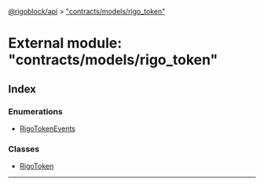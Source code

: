 [@rigoblock/api](../README.md) > ["contracts/models/rigo_token"](../modules/_contracts_models_rigo_token_.md)

# External module: "contracts/models/rigo_token"

## Index

### Enumerations

* [RigoTokenEvents](../enums/_contracts_models_rigo_token_.rigotokenevents.md)

### Classes

* [RigoToken](../classes/_contracts_models_rigo_token_.rigotoken.md)

---


